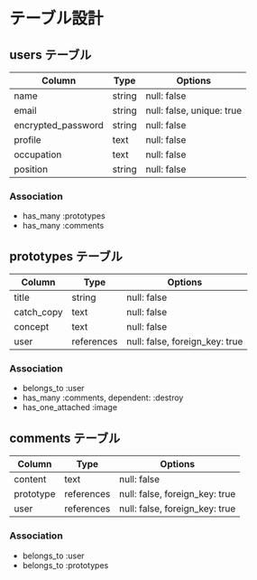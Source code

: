 # テーブル設計

## users テーブル

| Column                 | Type     | Options                   |
| ---------------------- | -------- | ------------------------- |
| name                   | string   | null: false               |
| email                  | string   | null: false, unique: true |
| encrypted_password     | string   | null: false               |
| profile                | text     | null: false               |
| occupation             | text     | null: false               |
| position               | string   | null: false               |

### Association

- has_many :prototypes
- has_many :comments

## prototypes テーブル

| Column         | Type       | Options                        |
| -------------- | ---------- | ------------------------------ |
| title          | string     | null: false                    |
| catch_copy     | text       | null: false                    |
| concept        | text       | null: false                    |
| user           | references | null: false, foreign_key: true |

### Association

- belongs_to :user
- has_many :comments, dependent: :destroy
- has_one_attached :image

## comments テーブル

| Column     | Type       | Options                        |
| ---------- | ---------- | ------------------------------ |
| content    | text       | null: false                    |
| prototype  | references | null: false, foreign_key: true |
| user       | references | null: false, foreign_key: true |

### Association

- belongs_to :user
- belongs_to :prototypes